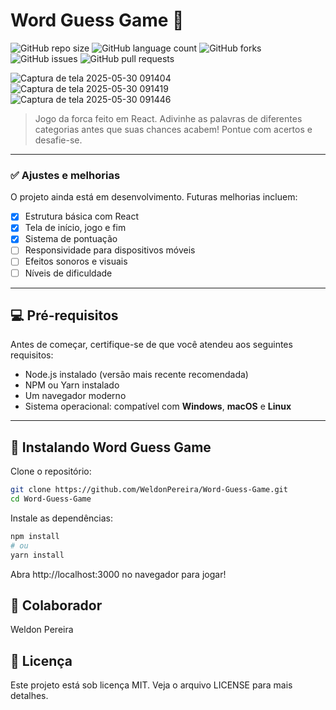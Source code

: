 # Word Guess Game 🎯

![GitHub repo size](https://img.shields.io/github/repo-size/WeldonPereira/Word-Guess-Game?style=for-the-badge)
![GitHub language count](https://img.shields.io/github/languages/count/WeldonPereira/Word-Guess-Game?style=for-the-badge)
![GitHub forks](https://img.shields.io/github/forks/WeldonPereira/Word-Guess-Game?style=for-the-badge)
![GitHub issues](https://img.shields.io/github/issues/WeldonPereira/Word-Guess-Game?style=for-the-badge)
![GitHub pull requests](https://img.shields.io/github/issues-pr/WeldonPereira/Word-Guess-Game?style=for-the-badge)

![Captura de tela 2025-05-30 091404](https://github.com/user-attachments/assets/07e23425-7356-4dd1-b667-2529ddea03e3)
![Captura de tela 2025-05-30 091419](https://github.com/user-attachments/assets/0656ba35-44a0-4e9a-85fb-9d2232f480fa)
![Captura de tela 2025-05-30 091446](https://github.com/user-attachments/assets/97e3859a-1589-4256-938f-77357643c2b6)

> Jogo da forca feito em React. Adivinhe as palavras de diferentes categorias antes que suas chances acabem! Pontue com acertos e desafie-se.

---

### ✅ Ajustes e melhorias

O projeto ainda está em desenvolvimento. Futuras melhorias incluem:

- [x] Estrutura básica com React
- [x] Tela de início, jogo e fim
- [x] Sistema de pontuação
- [ ] Responsividade para dispositivos móveis
- [ ] Efeitos sonoros e visuais
- [ ] Níveis de dificuldade

---

## 💻 Pré-requisitos

Antes de começar, certifique-se de que você atendeu aos seguintes requisitos:

- Node.js instalado (versão mais recente recomendada)
- NPM ou Yarn instalado
- Um navegador moderno
- Sistema operacional: compatível com **Windows**, **macOS** e **Linux**

---

## 🚀 Instalando Word Guess Game

Clone o repositório:

```bash
git clone https://github.com/WeldonPereira/Word-Guess-Game.git
cd Word-Guess-Game
```
Instale as dependências:

```bash
npm install
# ou
yarn install
```
Abra http://localhost:3000 no navegador para jogar!
## 🤝 Colaborador
Weldon Pereira
## 📝 Licença
Este projeto está sob licença MIT. Veja o arquivo LICENSE para mais detalhes.
